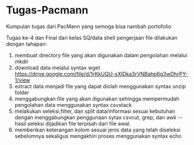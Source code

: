 # Tugas-Pacmann
Kumpulan tugas dari PacMann yang semoga bisa nambah portofolio

Tugas ke-4 dan Final dari kelas SQ/data shell pengerjaan file dilakukan dengan tahapan:
1.	membuat directory file yang akan digunakan dalam pengolahan melalui mkdir
2.	download data melalui syntax wget https://drive.google.com/file/d/1rKkUQU-sXIDka3rVNBahp6q3wDhrPY-1/view
3.	extract data menjadi file yang dapat diolah menggunakan syntax unzip folder
4.	menggabungkan file yang akan digunakan sehingga mempermudah pengolahan data menggunakan syntax csvstack
5.	melakukan seleksi,filter, dan split data/informasi sesuai kebutuhan dengan menggabungkan penggunaan sytax csvcut, grep, dan awk -- hasil seleksi dijadikan file terpisah dari file awal.
6.	memberikan keterangan kolom sesuai jenis data yang telah diseleksi sebelumnya sekaligus mengakhiri proses menggunakan syntax echo
